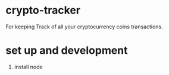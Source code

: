 # crypto-tracker
For keeping Track of all your cryptocurrency coins transactions.


# set up and development
1. install node
